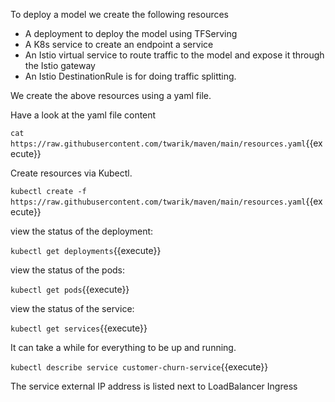 To deploy a model we create the following resources
- A deployment to deploy the model using TFServing
- A K8s service to create an endpoint a service
- An Istio virtual service to route traffic to the model and expose it through the Istio gateway
- An Istio DestinationRule is for doing traffic splitting.

We create the above resources using a yaml file.
<!--
Download the yaml manifest for creating resources

`wget https://raw.githubusercontent.com/twarik/maven/main/resources.yaml`{{execute}} -->
Have a look at the yaml file content

<!-- `cat ./resources.yaml`{{execute}} -->
`cat https://raw.githubusercontent.com/twarik/maven/main/resources.yaml`{{execute}}

<!-- ## Deployed via Kubectl -->

Create resources via Kubectl.
<!-- using the config resources.yaml -->

`kubectl create -f https://raw.githubusercontent.com/twarik/maven/main/resources.yaml`{{execute}}

<!-- The output should look like:

`service/customer-churn-service created
deployment.apps/customer-churn-v1 created
destinationrule.networking.istio.io/customer-churn-service created
virtualservice.networking.istio.io/customer-churn-service created` -->

view the status of the deployment:

`kubectl get deployments`{{execute}}

view the status of the pods:

`kubectl get pods`{{execute}}

view the status of the service:

`kubectl get services`{{execute}}

It can take a while for everything to be up and running.

`kubectl describe service customer-churn-service`{{execute}}

The service external IP address is listed next to LoadBalancer Ingress

